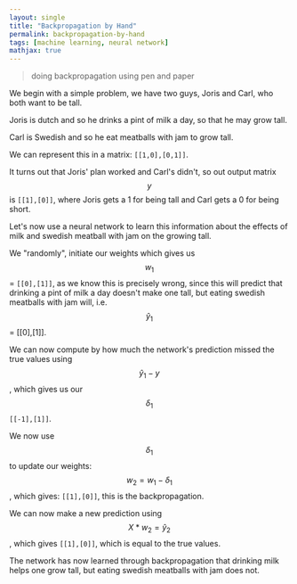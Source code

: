 ```yaml
---
layout: single
title: "Backpropagation by Hand"
permalink: backpropagation-by-hand
tags: [machine learning, neural network]
mathjax: true
---
```


<script type="text/javascript" async
  src="https://cdn.mathjax.org/mathjax/latest/MathJax.js?config=TeX-MML-AM_CHTML">
</script>

> doing backpropagation using pen and paper

We begin with a simple problem, we have two guys, Joris and Carl, who both want to be tall.

Joris is dutch and so he drinks a pint of milk a day, so that he may grow tall.

Carl is Swedish and so he eat meatballs with jam to grow tall.

We can represent this in a matrix: `[[1,0],[0,1]]`.

It turns out that Joris' plan worked and Carl's didn't, so out output matrix $$ y $$ is `[[1],[0]]`, where Joris gets a 1 for being tall and Carl gets a 0 for being short.

Let's now use a neural network to learn this information about the effects of milk and swedish meatball with jam on the growing tall.

We "randomly", initiate our weights which gives us $$ w_1 $$ = `[[0],[1]]`, as we know this is precisely wrong, since this will predict that drinking a pint of milk a day doesn't make one tall, but eating swedish meatballs with jam will, i.e. $$ \hat{y}_1 $$ = [[0],[1]].

We can now compute by how much the network's prediction missed the true values using $$ \hat{y}_1 - y $$, which gives us our $$ \delta_1 $$ `[[-1],[1]]`.

We now use $$ \delta_1 $$ to update our weights: $$ w_2 = w_1 - \delta_1 $$, which gives: `[[1],[0]]`, this is the backpropagation.

We can now make a new prediction using $$ X * w_2 = \hat{y}_2 $$, which gives `[[1],[0]]`, which is equal to the true values.

The network has now learned through backpropagation that drinking milk helps one grow tall, but eating swedish meatballs with jam does not.



